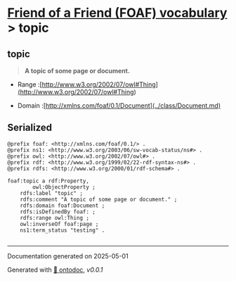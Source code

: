 # [Friend of a Friend (FOAF) vocabulary](../homepage.md) > topic

## topic

> **A topic of some page or document.**

- Range :[http://www.w3.org/2002/07/owl#Thing](<http://www.w3.org/2002/07/owl#Thing>)

- Domain :[http://xmlns.com/foaf/0.1/Document](../class/Document.md)

## Serialized

```ttl
@prefix foaf: <http://xmlns.com/foaf/0.1/> .
@prefix ns1: <http://www.w3.org/2003/06/sw-vocab-status/ns#> .
@prefix owl: <http://www.w3.org/2002/07/owl#> .
@prefix rdf: <http://www.w3.org/1999/02/22-rdf-syntax-ns#> .
@prefix rdfs: <http://www.w3.org/2000/01/rdf-schema#> .

foaf:topic a rdf:Property,
        owl:ObjectProperty ;
    rdfs:label "topic" ;
    rdfs:comment "A topic of some page or document." ;
    rdfs:domain foaf:Document ;
    rdfs:isDefinedBy foaf: ;
    rdfs:range owl:Thing ;
    owl:inverseOf foaf:page ;
    ns1:term_status "testing" .


```

---

Documentation generated on 2025-05-01

Generated with [📑 ontodoc](https://github.com/StephaneBranly/ontodoc), *v0.0.1*